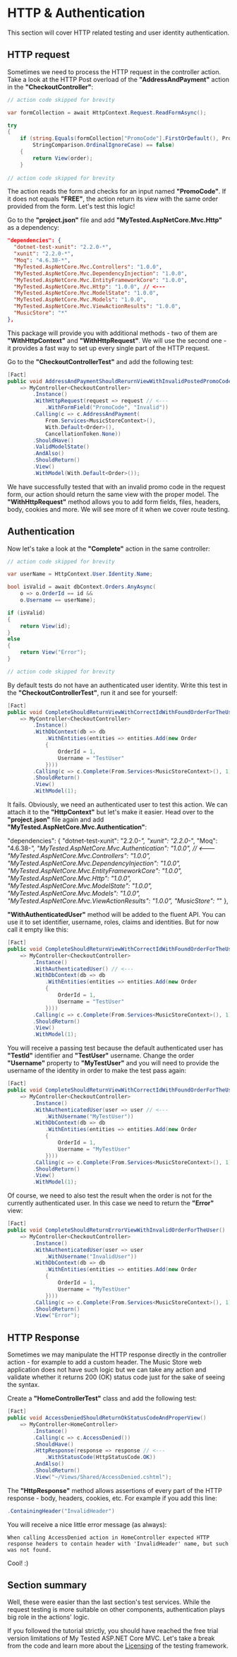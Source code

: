 # HTTP & Authentication

This section will cover HTTP related testing and user identity authentication.

## HTTP request

Sometimes we need to process the HTTP request in the controller action. Take a look at the HTTP Post overload of the **"AddressAndPayment"** action in the **"CheckoutController"**:

```c#
// action code skipped for brevity

var formCollection = await HttpContext.Request.ReadFormAsync();

try
{
	if (string.Equals(formCollection["PromoCode"].FirstOrDefault(), PromoCode,
		StringComparison.OrdinalIgnoreCase) == false)
	{
		return View(order);
	}
	
// action code skipped for brevity
```

The action reads the form and checks for an input named **"PromoCode"**. If it does not equals **"FREE"**, the action return its view with the same order provided from the form. Let's test this logic!

Go to the **"project.json"** file and add **"MyTested.AspNetCore.Mvc.Http"** as a dependency:

```json
"dependencies": {
  "dotnet-test-xunit": "2.2.0-*",
  "xunit": "2.2.0-*",
  "Moq": "4.6.38-*",
  "MyTested.AspNetCore.Mvc.Controllers": "1.0.0",
  "MyTested.AspNetCore.Mvc.DependencyInjection": "1.0.0",
  "MyTested.AspNetCore.Mvc.EntityFrameworkCore": "1.0.0",
  "MyTested.AspNetCore.Mvc.Http": "1.0.0", // <---
  "MyTested.AspNetCore.Mvc.ModelState": "1.0.0",
  "MyTested.AspNetCore.Mvc.Models": "1.0.0",
  "MyTested.AspNetCore.Mvc.ViewActionResults": "1.0.0",
  "MusicStore": "*"
},
```

This package will provide you with additional methods - two of them are **"WithHttpContext"** and **"WithHttpRequest"**. We will use the second one - it provides a fast way to set up every single part of the HTTP request. 

Go to the **"CheckoutControllerTest"** and add the following test:

```c#
[Fact]
public void AddressAndPaymentShouldRerurnViewWithInvalidPostedPromoCode()
    => MyController<CheckoutController>
        .Instance()
        .WithHttpRequest(request => request // <---
            .WithFormField("PromoCode", "Invalid"))
        .Calling(c => c.AddressAndPayment(
            From.Services<MusicStoreContext>(),
            With.Default<Order>(),
            CancellationToken.None))
        .ShouldHave()
        .ValidModelState()
        .AndAlso()
        .ShouldReturn()
        .View()
        .WithModel(With.Default<Order>());
```

We have successfully tested that with an invalid promo code in the request form, our action should return the same view with the proper model. The **"WithHttpRequest"** method allows you to add form fields, files, headers, body, cookies and more. We will see more of it when we cover route testing.

## Authentication

Now let's take a look at the **"Complete"** action in the same controller:

```c#
// action code skipped for brevity

var userName = HttpContext.User.Identity.Name;

bool isValid = await dbContext.Orders.AnyAsync(
	o => o.OrderId == id &&
	o.Username == userName);

if (isValid)
{
	return View(id);
}
else
{
	return View("Error");
}

// action code skipped for brevity
```

By default tests do not have an authenticated user identity. Write this test in the **"CheckoutControllerTest"**, run it and see for yourself:

```c#
[Fact]
public void CompleteShouldReturnViewWithCorrectIdWithFoundOrderForTheUser()
    => MyController<CheckoutController>
        .Instance()
        .WithDbContext(db => db
            .WithEntities(entities => entities.Add(new Order
            {
                OrderId = 1,
                Username = "TestUser"
            })))
        .Calling(c => c.Complete(From.Services<MusicStoreContext>(), 1))
        .ShouldReturn()
        .View()
        .WithModel(1);
```

It fails. Obviously, we need an authenticated user to test this action. We can attach it to the **"HttpContext"** but let's make it easier. Head over to the **"project.json"** file again and add **"MyTested.AspNetCore.Mvc.Authentication"**:

"dependencies": {
  "dotnet-test-xunit": "2.2.0-*",
  "xunit": "2.2.0-*",
  "Moq": "4.6.38-*",
  "MyTested.AspNetCore.Mvc.Authentication": "1.0.0", // <---
  "MyTested.AspNetCore.Mvc.Controllers": "1.0.0",
  "MyTested.AspNetCore.Mvc.DependencyInjection": "1.0.0",
  "MyTested.AspNetCore.Mvc.EntityFrameworkCore": "1.0.0",
  "MyTested.AspNetCore.Mvc.Http": "1.0.0",
  "MyTested.AspNetCore.Mvc.ModelState": "1.0.0",
  "MyTested.AspNetCore.Mvc.Models": "1.0.0",
  "MyTested.AspNetCore.Mvc.ViewActionResults": "1.0.0",
  "MusicStore": "*"
},

**"WithAuthenticatedUser"** method will be added to the fluent API. You can use it to set identifier, username, roles, claims and identities. But for now call it empty like this:

```c#
[Fact]
public void CompleteShouldReturnViewWithCorrectIdWithFoundOrderForTheUser()
    => MyController<CheckoutController>
        .Instance()
        .WithAuthenticatedUser() // <---
        .WithDbContext(db => db
            .WithEntities(entities => entities.Add(new Order
            {
                OrderId = 1,
                Username = "TestUser"
            })))
        .Calling(c => c.Complete(From.Services<MusicStoreContext>(), 1))
        .ShouldReturn()
        .View()
        .WithModel(1);
```

You will receive a passing test because the default authenticated user has **"TestId"** identifier and **"TestUser"** username. Change the order **"Username"** property to **"MyTestUser"** and you will need to provide the username of the identity in order to make the test pass again:

```c#
[Fact]
public void CompleteShouldReturnViewWithCorrectIdWithFoundOrderForTheUser()
    => MyController<CheckoutController>
        .Instance()
        .WithAuthenticatedUser(user => user // <---
            .WithUsername("MyTestUser"))
        .WithDbContext(db => db
            .WithEntities(entities => entities.Add(new Order
            {
                OrderId = 1,
                Username = "MyTestUser"
            })))
        .Calling(c => c.Complete(From.Services<MusicStoreContext>(), 1))
        .ShouldReturn()
        .View()
        .WithModel(1);
```

Of course, we need to also test the result when the order is not for the currently authenticated user. In this case we need to return the **"Error"** view:

```c#
[Fact]
public void CompleteShouldReturnErrorViewWithInvalidOrderForTheUser()
    => MyController<CheckoutController>
        .Instance()
        .WithAuthenticatedUser(user => user
            .WithUsername("InvalidUser"))
        .WithDbContext(db => db
            .WithEntities(entities => entities.Add(new Order
            {
                OrderId = 1,
                Username = "MyTestUser"
            })))
        .Calling(c => c.Complete(From.Services<MusicStoreContext>(), 1))
        .ShouldReturn()
        .View("Error");
```

## HTTP Response

Sometimes we may manipulate the HTTP response directly in the controller action - for example to add a custom header. The Music Store web application does not have such logic but we can take any action and validate whether it returns 200 (OK) status code just for the sake of seeing the syntax.

Create a **"HomeControllerTest"** class and add the following test:

```c#
[Fact]
public void AccessDeniedShouldReturnOkStatusCodeAndProperView()
    => MyController<HomeController>
        .Instance()
        .Calling(c => c.AccessDenied())
        .ShouldHave()
        .HttpResponse(response => response // <---
            .WithStatusCode(HttpStatusCode.OK))
        .AndAlso()
        .ShouldReturn()
        .View("~/Views/Shared/AccessDenied.cshtml");
```

The **"HttpResponse"** method allows assertions of every part of the HTTP response - body, headers, cookies, etc. For example if you add this line:

```c#
.ContainingHeader("InvalidHeader")
```

You will receive a nice little error message (as always):

```
When calling AccessDenied action in HomeController expected HTTP response headers to contain header with 'InvalidHeader' name, but such was not found.
```

Cool! :)

## Section summary

Well, these were easier than the last section's test services. While the request testing is more suitable on other components, authentication plays big role in the actions' logic.

If you followed the tutorial strictly, you should have reached the free trial version limitations of My Tested ASP.NET Core MVC. Let's take a break from the code and learn more about the [Licensing](/tutorial/licensing.html) of the testing framework.